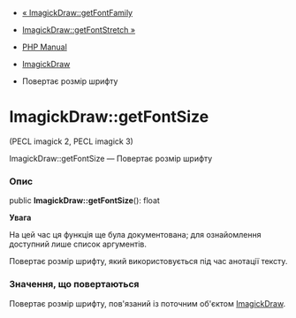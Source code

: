 - [« ImagickDraw::getFontFamily](imagickdraw.getfontfamily.md)
- [ImagickDraw::getFontStretch »](imagickdraw.getfontstretch.md)

- [PHP Manual](index.md)
- [ImagickDraw](class.imagickdraw.md)
- Повертає розмір шрифту

# ImagickDraw::getFontSize

(PECL imagick 2, PECL imagick 3)

ImagickDraw::getFontSize — Повертає розмір шрифту

### Опис

public **ImagickDraw::getFontSize**(): float

**Увага**

На цей час ця функція ще була документована; для
ознайомлення доступний лише список аргументів.

Повертає розмір шрифту, який використовується під час анотації тексту.

### Значення, що повертаються

Повертає розмір шрифту, пов'язаний із поточним об'єктом
[ImagickDraw](class.imagickdraw.md).
